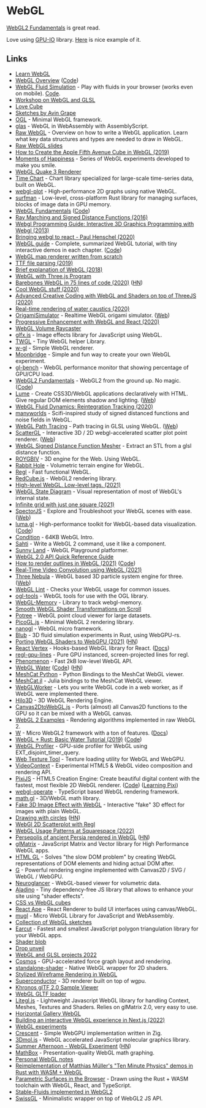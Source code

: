 # WebGL

[WebGL2 Fundamentals](https://webgl2fundamentals.org/) is great read.

Love using [GPU-IO](https://github.com/amandaghassaei/gpu-io) library. [Here](https://observablehq.com/@esperanc/gpu-io) is nice example of it.

## Links

- [Learn WebGL](http://learnwebgl.brown37.net/)
- [WebGL Overview](https://www.khronos.org/webgl/) ([Code](https://github.com/KhronosGroup/WebGL))
- [WebGL Fluid Simulation](https://paveldogreat.github.io/WebGL-Fluid-Simulation/) - Play with fluids in your browser (works even on mobile). [Code](https://github.com/PavelDoGreat/WebGL-Fluid-Simulation).
- [Workshop on WebGL and GLSL](https://github.com/mattdesl/workshop-webgl-glsl/)
- [Love Cube](https://avin.github.io/sketches/086_love_cube.html)
- [Sketches by Avin Grape](https://avin.github.io/sketches/)
- [OGL](https://github.com/oframe/ogl) - Minimal WebGL framework.
- [glas](https://github.com/infamous/glas) - WebGL in WebAssembly with AssemblyScript.
- [Raw WebGL](https://alain.xyz/blog/raw-webgl) - Overview on how to write a WebGL application. Learn what key data structures and types are needed to draw in WebGL.
- [Raw WebGL slides](https://nickdesaulniers.github.io/RawWebGL/#/7)
- [How to Create the Apple Fifth Avenue Cube in WebGL (2019)](https://tympanus.net/codrops/2019/12/20/how-to-create-the-apple-fifth-avenue-cube-in-webgl/)
- [Moments of Happiness](https://moments.epic.net/#home) - Series of WebGL experiments developed to make you smile.
- [WebGL Quake 3 Renderer](https://github.com/toji/webgl-quake3)
- [Time Chart](https://github.com/huww98/TimeChart) - Chart library specialized for large-scale time-series data, built on WebGL.
- [webgl-plot](https://github.com/danchitnis/webgl-plot) - High-performance 2D graphs using native WebGL.
- [surfman](https://github.com/servo/surfman) - Low-level, cross-platform Rust library for managing surfaces, blocks of image data in GPU memory.
- [WebGL Fundamentals](https://webglfundamentals.org/) ([Code](https://github.com/gfxfundamentals/webgl-fundamentals))
- [Ray Marching and Signed Distance Functions (2016)](http://jamie-wong.com/2016/07/15/ray-marching-signed-distance-functions/)
- [Webgl Programming Guide: Interactive 3D Graphics Programming with Webgl (2013)](https://www.goodreads.com/book/show/16269927-webgl-programming-guide)
- [Bringing webgl to react - Paul Henschel (2020)](https://www.youtube.com/watch?v=YyqBdN71nFs)
- [WebGL guide](https://xem.github.io/articles/webgl-guide.html) - Complete, summarized WebGL tutorial, with tiny interactive demos in each chapter. ([Code](https://github.com/xem/webgl-guide))
- [WebGL map renderer written from scratch](https://github.com/tchayen/webgl-maps)
- [TTF file parsing (2019)](https://tchayen.github.io/ttf-file-parsing)
- [Brief explanation of WebGL (2018)](https://tchayen.github.io/brief-explanation-of-webgl)
- [WebGL with Three.js Program](https://www.notion.so/WebGL-with-Three-js-Program-0d9a048f1a4e4573880f7de77b11789f)
- [Barebones WebGL in 75 lines of code (2020)](https://avikdas.com/2020/07/08/barebones-webgl-in-75-lines-of-code.html) ([HN](https://news.ycombinator.com/item?id=23770711))
- [Cool WebGL stuff (2020)](http://gfxprose.blogspot.com/2020/07/cool-webgl-stuff-2020-07-16.html)
- [Advanced Creative Coding with WebGL and Shaders on top of ThreeJS (2020)](https://frontendmasters.com/courses/webgl-shaders/)
- [Real-time rendering of water caustics (2020)](https://medium.com/@martinRenou/real-time-rendering-of-water-caustics-59cda1d74aa)
- [OrigamiSimulator](https://github.com/amandaghassaei/OrigamiSimulator) - Realtime WebGL origami simulator. ([Web](https://origamisimulator.org/))
- [Progressive Enhancement with WebGL and React (2020)](https://medium.com/14islands/progressive-enhancement-with-webgl-and-react-71cd19e66d4)
- [WebGL Volume Raycaster](https://github.com/Twinklebear/webgl-volume-raycaster)
- [glfx.js](https://github.com/evanw/glfx.js) - Image effects library for JavaScript using WebGL.
- [TWGL](https://github.com/greggman/twgl.js) - Tiny WebGL helper Library.
- [w-gl](https://github.com/anvaka/w-gl) - Simple WebGL renderer.
- [Moonbridge](https://moonbridge.app/) - Simple and fun way to create your own WebGL experiment.
- [gl-bench](https://github.com/munsocket/gl-bench) - WebGL performance monitor that showing percentage of GPU/CPU load.
- [WebGL2 Fundamentals](https://webgl2fundamentals.org/) - WebGL2 from the ground up. No magic. ([Code](https://github.com/gfxfundamentals/webgl2-fundamentals))
- [Lume](https://github.com/lume/lume) - Create CSS3D/WebGL applications declaratively with HTML. Give regular DOM elements shadow and lighting. ([Web](https://lume.io/))
- [WebGL Fluid Dynamics: Reintegration Tracking (2020)](https://michaelmoroz.github.io/Reintegration-Tracking/)
- [manyworlds](https://github.com/neefrehman/manyworlds) - Scifi-inspired study of signed distanced functions and noise fields in WebGL.
- [WebGL Path Tracing](https://github.com/evanw/webgl-path-tracing) - Path tracing in GLSL using WebGL. ([Web](http://madebyevan.com/webgl-path-tracing/))
- [ScatterGL](https://github.com/PAIR-code/scatter-gl) - Interactive 3D / 2D webgl-accelerated scatter plot point renderer. ([Web](https://pair-code.github.io/scatter-gl/))
- [WebGL Signed Distance Function Mesher](https://github.com/tdhooper/glsl-marching-cubes) - Extract an STL from a glsl distance function.
- [ROYGBIV](https://github.com/oguzeroglu/ROYGBIV) - 3D engine for the Web. Using WebGL.
- [Rabbit Hole](https://github.com/vanruesc/rabbit-hole) - Volumetric terrain engine for WebGL.
- [Regl](https://github.com/regl-project/regl) - Fast functional WebGL.
- [RedCube.js](https://github.com/Reon90/redcube) - WebGL2 rendering library.
- [High-level WebGL. Low-level tags. (2021)](https://hugodaniel.com/posts/high-level-webgl-low-level-tags/)
- [WebGL State Diagram](https://webglfundamentals.org/webgl/lessons/resources/webgl-state-diagram.html) - Visual representation of most of WebGL's internal state.
- [Infinite grid with just one square (2021)](https://hugodaniel.com/posts/infinite-grid-with-just-one-square/)
- [SpectorJS](https://github.com/BabylonJS/Spector.js) - Explore and Troubleshoot your WebGL scenes with ease. ([Web](https://spector.babylonjs.com/))
- [luma.gl](https://luma.gl/) - High-performance toolkit for WebGL-based data visualization. ([Code](https://github.com/visgl/luma.gl))
- [Condition](https://github.com/FMS-Cat/condition) - 64KB WebGL Intro.
- [Sahti](https://github.com/vuoro/sahti) - Write a WebGL 2 command, use it like a component.
- [Sunny Land](https://github.com/passiomatic/sunny-land) - WebGL Playground platformer.
- [WebGL 2.0 API Quick Reference Guide](https://www.khronos.org/files/webgl20-reference-guide.pdf)
- [How to render outlines in WebGL (2021)](https://omar-shehata.medium.com/how-to-render-outlines-in-webgl-8253c14724f9) ([Code](https://github.com/OmarShehata/webgl-outlines))
- [Real-Time Video Convolution using WebGL (2021)](https://magamig.github.io/posts/real-time-video-convolution-using-webgl/)
- [Three Nebula](https://github.com/creativelifeform/three-nebula) - WebGL based 3D particle system engine for three. ([Web](https://three-nebula.org/))
- [WebGL Lint](https://github.com/greggman/webgl-lint) - Checks your WebGL usage for common issues.
- [ogl-tools](https://github.com/ayamflow/ogl-tools) - WebGL tools for use with the OGL library.
- [WebGL-Memory](https://github.com/greggman/webgl-memory) - Library to track webgl-memory.
- [Smooth WebGL Shader Transformations on Scroll](https://github.com/Faboolea/shaders-on-scroll)
- [Potree](https://github.com/potree/potree) - WebGL point cloud viewer for large datasets.
- [PicoGL.js](https://github.com/tsherif/picogl.js) - Minimal WebGL 2 rendering library.
- [nanogl](https://github.com/plepers/nanogl) - WebGL micro framework.
- [Blub](https://github.com/Wumpf/blub) - 3D fluid simulation experiments in Rust, using WebGPU-rs.
- [Porting WebGL Shaders to WebGPU (2021)](https://www.construct.net/en/blogs/ashleys-blog-2/porting-webgl-shaders-webgpu-1576) ([HN](https://news.ycombinator.com/item?id=29001270))
- [React Vertex](https://github.com/sghall/react-vertex) - Hooks-based WebGL library for React. ([Docs](https://react-vertex.com/))
- [regl-gpu-lines](https://github.com/rreusser/regl-gpu-lines) - Pure GPU instanced, screen-projected lines for regl.
- [Phenomenon](https://github.com/vaneenige/phenomenon) - Fast 2kB low-level WebGL API.
- [WebGL Water](http://madebyevan.com/webgl-water/) ([Code](https://github.com/evanw/webgl-water)) ([HN](https://news.ycombinator.com/item?id=29376037))
- [MeshCat Python](https://github.com/rdeits/meshcat-python) - Python Bindings to the MeshCat WebGL viewer.
- [MeshCat.jl](https://github.com/rdeits/MeshCat.jl) - Julia bindings to the MeshCat WebGL viewer.
- [WebGLWorker](https://github.com/kripken/webgl-worker) - Lets you write WebGL code in a web worker, as if WebGL were implemented there.
- [Hilo3D](https://github.com/hiloteam/Hilo3d) - 3D WebGL Rendering Engine.
- [Canvas2DtoWebGL.js](https://github.com/jagenjo/Canvas2DtoWebGL) - Ports (almost) all Canvas2D functions to the GPU so it can be mixed with a WebGL canvas.
- [WebGL 2 Examples](https://github.com/tsherif/webgl2examples) - Rendering algorithms implemented in raw WebGL 2.
- [W](https://github.com/xem/W) - Micro WebGL2 framework with a ton of features. ([Docs](https://xem.github.io/W/))
- [WebGL + Rust: Basic Water Tutorial (2019)](https://chinedufn.com/3d-webgl-basic-water-tutorial/) ([Code](https://github.com/chinedufn/webgl-water-tutorial))
- [WebGL Profiler](https://github.com/figma/webgl-profiler) - GPU-side profiler for WebGL using EXT_disjoint_timer_query.
- [Web Texture Tool](https://github.com/toji/web-texture-tool) - Texture loading utility for WebGL and WebGPU.
- [VideoContext](https://github.com/bbc/VideoContext) - Experimental HTML5 & WebGL video composition and rendering API.
- [PixiJS](https://pixijs.com/) - HTML5 Creation Engine: Create beautiful digital content with the fastest, most flexible 2D WebGL renderer. ([Code](https://github.com/pixijs/pixijs)) ([Learning Pixi](https://github.com/kittykatattack/learningPixi))
- [webgl-operate](https://github.com/cginternals/webgl-operate) - TypeScript based WebGL rendering framework.
- [math.gl](https://github.com/uber-web/math.gl) - 3D/WebGL math library.
- [Fake 3D Image Effect with WebGL](https://github.com/akella/fake3d) - Interactive "fake" 3D effect for images with plain WebGL.
- [Drawing with circles](https://phqb.github.io/circle_drawing/) ([HN](https://news.ycombinator.com/item?id=30530376))
- [WebGl 2D Scatterplot with Regl](https://github.com/flekschas/regl-scatterplot)
- [WebGL Usage Patterns at Squarespace (2022)](https://engineering.squarespace.com/blog/2022/how-we-use-webgl-at-squarespace-877l9-8lyaw)
- [Persepolis of ancient Persia rendered in WebGL](https://persepolis.getty.edu/) ([HN](https://news.ycombinator.com/item?id=30965352))
- [glMatrix](https://github.com/toji/gl-matrix) - JavaScript Matrix and Vector library for High Performance WebGL apps.
- [HTML GL](https://github.com/PixelsCommander/HTML-GL) - Solves "the slow DOM problem" by creating WebGL representations of DOM elements and hiding actual DOM after.
- [G](https://github.com/antvis/g) - Powerful rendering engine implemented with Canvas2D / SVG / WebGL / WebGPU.
- [Neuroglancer](https://github.com/google/neuroglancer) - WebGL-based viewer for volumetric data.
- [Aladino](https://github.com/luruke/aladino) - Tiny dependency-free JS library that allows to enhance your site using "shader effects".
- [CSS vs WebGL cubes](https://flak.tedunangst.com/post/css-vs-webgl-cubes)
- [React Ape](https://github.com/raphamorim/react-ape) - React Renderer to build UI interfaces using canvas/WebGL.
- [mugl](https://github.com/andykswong/mugl) - Micro WebGL Library for JavaScript and WebAssembly.
- [Collection of WebGL sketches](https://github.com/yiwenl/Sketches)
- [Earcut](https://github.com/mapbox/earcut) - Fastest and smallest JavaScript polygon triangulation library for your WebGL apps.
- [Shader blob](https://portfolio2022.michalzalobny.com/projects/shader-blob)
- [Drop unveil](https://portfolio2022.michalzalobny.com/projects/drop-unveil)
- [WebGL and GLSL projects 2022](https://portfolio2022.michalzalobny.com/)
- [Cosmos](https://github.com/cosmograph-org/cosmos) - GPU-accelerated force graph layout and rendering.
- [standalone-shader](https://github.com/ayamflow/standalone-shader) - Native WebGL wrapper for 2D shaders.
- [Stylized Wireframe Rendering in WebGL](https://github.com/mattdesl/webgl-wireframes)
- [Superconductor](https://github.com/MeetKai/superconductor) - 3D renderer built on top of wgpu.
- [Khronos glTF 2.0 Sample Viewer](https://github.com/KhronosGroup/glTF-Sample-Viewer)
- [WebGL GLTF loader](https://github.com/larsjarlvik/webgl-gltf)
- [Litegl.js](https://github.com/jagenjo/litegl.js) - Lightweight Javascript WebGL library for handling Context, Meshes, Textures and Shaders. Relies on glMatrix 2.0, very easy to use.
- [Horizontal Gallery WebGL](https://github.com/davidhckh/horizontal-gallery-webgl)
- [Building an interactive WebGL experience in Next.js (2022)](https://vercel.com/blog/building-an-interactive-webgl-experience-in-next-js)
- [WebGL experiments](https://github.com/FarazzShaikh/experiments)
- [Crescent](https://github.com/silversquirl/crescent) - Simple WebGPU implementation written in Zig.
- [3Dmol.js](https://github.com/3dmol/3Dmol.js) - WebGL accelerated JavaScript molecular graphics library.
- [Summer Afternoon - WebGL Experiment](https://summer-afternoon.vlucendo.com/) ([HN](https://news.ycombinator.com/item?id=34461808))
- [MathBox](https://github.com/unconed/mathbox) - Presentation-quality WebGL math graphing.
- [Personal WebGL notes](https://github.com/agviegas/learning-webgl)
- [Reimplementation of Matthias Müller's "Ten Minute Physics" demos in Rust with WASM + WebGL](https://github.com/cerrno/ten-minute-physics-rs)
- [Parametric Surfaces in the Browser](https://github.com/solidiquis/parametric_surfaces) - Drawn using the Rust + WASM toolchain with WebGL, React, and TypeScript.
- [Stable-Fluids implemented in WebGL2](https://github.com/loicmagne/webgl2_fluidsim)
- [SwissGL](https://github.com/google/swissgl) - Minimalistic wrapper on top of WebGL2 JS API.
